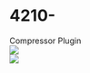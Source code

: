 # 4210-

Compressor Plugin <br>
<image src="https://github.com/Kirby01/4210-/blob/4a4e44a181a41d242755ef52b8a4f5ec5377703a/4210.jpg"><br>
<image src="https://github.com/Kirby01/4210-/blob/8969ce6cc19f18f419b56060c51d34cab821efac/Screenshot%20(346).png">
